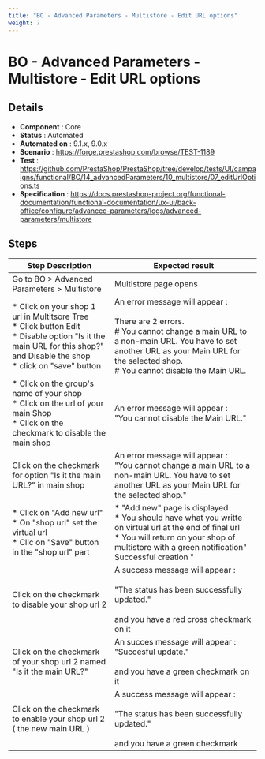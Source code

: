 ```yaml
---
title: "BO - Advanced Parameters - Multistore - Edit URL options"
weight: 7
---
```


# BO - Advanced Parameters - Multistore - Edit URL options
## Details
* **Component** : Core
* **Status** : Automated
* **Automated on** : 9.1.x, 9.0.x
* **Scenario** : https://forge.prestashop.com/browse/TEST-1189
* **Test** : https://github.com/PrestaShop/PrestaShop/tree/develop/tests/UI/campaigns/functional/BO/14_advancedParameters/10_multistore/07_editUrlOptions.ts
* **Specification** : https://docs.prestashop-project.org/functional-documentation/functional-documentation/ux-ui/back-office/configure/advanced-parameters/logs/advanced-parameters/multistore

## Steps
| Step Description | Expected result |
| ----- | ----- |
| Go to BO > Advanced Parameters > Multistore | Multistore page opens |
| * Click on your shop 1 url in Multitsore Tree <br> * Click button Edit<br> * Disable option "Is it the main URL for this shop?" and Disable the shop<br> * click on "save" button | An error message will appear : <br><br>There are 2 errors.<br> # You cannot change a main URL to a non-main URL. You have to set another URL as your Main URL for the selected shop.<br> # You cannot disable the Main URL. |
| * Click on the group's name of your shop<br> * Click on the url of your main Shop<br> * Click on the checkmark to disable the main shop | An error message will appear : <br> "You cannot disable the Main URL." |
| Click on the checkmark for option "Is it the main URL?" in main shop | An error message will appear : <br> "You cannot change a main URL to a non-main URL. You have to set another URL as your Main URL for the selected shop." |
| * Click on "Add new url"<br> * On "shop url" set the virtual url<br> * Clic on "Save" button in the "shop url" part | * "Add new" page is displayed <br> * You should have what you writte on virtual url at the end of final url<br> * You will return on your shop of multistore with a green notification" Successful creation " |
| Click on the checkmark to disable your shop url 2 | A success message will appear :<br><br>"The status has been successfully updated."<br><br>and you have a red cross checkmark on it |
| Click on the checkmark of your shop url 2 named "Is it the main URL?" | An succes message will appear : <br> "Succesful update."<br><br>and you have a green checkmark on it |
| Click on the checkmark to enable your shop url 2 ( the new main URL ) | A success message will appear :<br><br>"The status has been successfully updated."<br><br>and you have a green checkmark |
